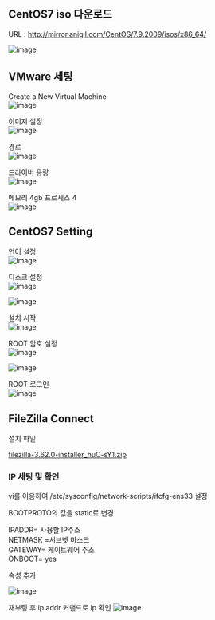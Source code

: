 
## CentOS7 iso 다운로드

URL : http://mirror.anigil.com/CentOS/7.9.2009/isos/x86_64/

![image](https://github.com/LeeJaeYong02/Oacle-Tuning-Essentials/assets/66985977/47aab3ad-dd69-44c2-bbc2-ecaf7c8883e9)

## VMware 세팅

Create a New  Virtual Machine<br/>
![image](https://github.com/LeeJaeYong02/Oacle-Tuning-Essentials/assets/66985977/97df804c-c0d1-4ec0-8e6c-b5b86fde345b)

이미지 설정<br/>
![image](https://github.com/LeeJaeYong02/Oacle-Tuning-Essentials/assets/66985977/98cf80bb-4c65-4b4c-a113-90099ff3241f)

경로<br/>
![image](https://github.com/LeeJaeYong02/Oacle-Tuning-Essentials/assets/66985977/110c6821-6e04-4544-a550-7631814e52f8)

드라이버 용량<br/>
![image](https://github.com/LeeJaeYong02/Oacle-Tuning-Essentials/assets/66985977/6a57c3ca-287b-4898-aba3-63f02a41355d)

메모리 4gb
프로세스 4<br/>
![image](https://github.com/LeeJaeYong02/Oacle-Tuning-Essentials/assets/66985977/f86af3d0-724b-410a-9dd8-afdd7ebd101d)

## CentOS7 Setting

언어 설정<br/>
![image](https://github.com/LeeJaeYong02/Oacle-Tuning-Essentials/assets/66985977/0f18e5fd-82c3-42a8-ad6f-e054290365d5)


디스크 설정<br/>
![image](https://github.com/LeeJaeYong02/Oacle-Tuning-Essentials/assets/66985977/bcaea6d8-10d2-440e-b620-db2e61e9ef57)

![image](https://github.com/LeeJaeYong02/Oacle-Tuning-Essentials/assets/66985977/996f1c54-c644-4d9a-9289-b097720b5d76)

설치 시작<br/>
![image](https://github.com/LeeJaeYong02/Oacle-Tuning-Essentials/assets/66985977/b079f740-2a94-4aec-96d1-a0fdf3694dca)

ROOT 암호 설정<br/>
![image](https://github.com/LeeJaeYong02/Oacle-Tuning-Essentials/assets/66985977/33c6e5ef-9cc6-40a4-8363-fc9bc313110f)

![image](https://github.com/LeeJaeYong02/Oacle-Tuning-Essentials/assets/66985977/f7977737-ef10-491e-8836-0ceb258755e9)

ROOT 로그인<br/>
![image](https://github.com/LeeJaeYong02/Oacle-Tuning-Essentials/assets/66985977/d51e82d0-fd5c-481e-b12e-1c1eee1a18e6)

## FileZilla Connect

설치 파일 <br/>

[filezilla-3.62.0-installer_huC-sY1.zip](https://github.com/LeeJaeYong02/Oacle-Tuning-Essentials/files/12445123/filezilla-3.62.0-installer_huC-sY1.zip)

### IP 세팅 및 확인

vi를 이용하여 /etc/sysconfig/network-scripts/ifcfg-ens33 설정

BOOTPROTO의 값을 static로 변경

IPADDR= 사용할 IP주소 <br/>
NETMASK =서브넷 마스크 <br/>
GATEWAY= 게이트웨어 주소 <br/>
ONBOOT= yes <br/>

속성 추가

![image](https://github.com/LeeJaeYong02/Oacle-Tuning-Essentials/assets/66985977/b6741a48-b0b3-493c-9a26-0753395c5421)


재부팅 후 ip addr 커맨드로 ip 확인
![image](https://github.com/LeeJaeYong02/Oacle-Tuning-Essentials/assets/66985977/e264fa2a-83d0-474c-846a-3f9231cf1b11)
